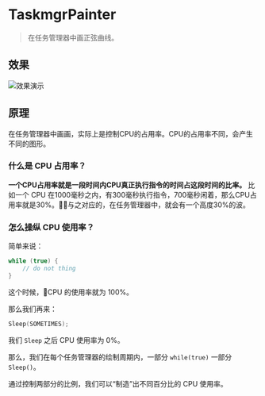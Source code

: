 # TaskmgrPainter

> 在任务管理器中画正弦曲线。

## 效果

![效果演示](./img/CPUWaveDemo.gif)

## 原理

在任务管理器中画画，实际上是控制CPU的占用率。CPU的占用率不同，会产生不同的图形。

### 什么是 CPU 占用率？

**一个CPU占用率就是一段时间内CPU真正执行指令的时间占这段时间的比率。** 比如一个 CPU 在1000毫秒之内，有300毫秒执行指令，700毫秒闲着，那么CPU占用率就是30%。与之对应的，在任务管理器中，就会有一个高度30%的波。

### 怎么操纵 CPU 使用率？

简单来说：

```c++
while (true) {
    // do not thing
}
```

这个时候，CPU 的使用率就为 100%。

那么我们再来：

```c++
Sleep(SOMETIMES);
```

我们 `Sleep` 之后 CPU 使用率为 0%。

那么，我们在每个任务管理器的绘制周期内，一部分 `while(true)` 一部分 `Sleep()`。

通过控制两部分的比例，我们可以“制造”出不同百分比的 CPU 使用率。